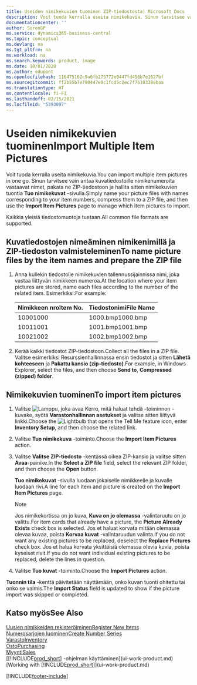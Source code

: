 ```yaml
---
title: Useiden nimikekuvien tuominen ZIP-tiedostosta| Microsoft Docs
description: Voit tuoda kerralla useita nimikekuvia. Sinun tarvitsee vain antaa kuvatiedostoille nimikenumeroita vastaavat nimet, pakata ne zip-tiedostoon ja hallita sitten nimikekuivien tuontia Tuo nimikekuvat -sivulla.
documentationcenter: ''
author: SorenGP
ms.service: dynamics365-business-central
ms.topic: conceptual
ms.devlang: na
ms.tgt_pltfrm: na
ms.workload: na
ms.search.keywords: product, image
ms.date: 10/01/2020
ms.author: edupont
ms.openlocfilehash: 116475162c9a6fb275772e0447fd456b7e1627bf
ms.sourcegitcommit: ff2b55b7e790447e0c1fcd5c2ec7f7610338ebaa
ms.translationtype: HT
ms.contentlocale: fi-FI
ms.lasthandoff: 02/15/2021
ms.locfileid: "5393097"
---
```

# <a name="import-multiple-item-pictures"></a><span data-ttu-id="42eaa-104">Useiden nimikekuvien tuominen</span><span class="sxs-lookup"><span data-stu-id="42eaa-104">Import Multiple Item Pictures</span></span>
<span data-ttu-id="42eaa-105">Voit tuoda kerralla useita nimikekuvia.</span><span class="sxs-lookup"><span data-stu-id="42eaa-105">You can import multiple item pictures in one go.</span></span> <span data-ttu-id="42eaa-106">Sinun tarvitsee vain antaa kuvatiedostoille nimikenumeroita vastaavat nimet, pakata ne ZIP-tiedostoon ja hallita sitten nimikekuvien tuontia **Tuo nimikekuvat** -sivulla.</span><span class="sxs-lookup"><span data-stu-id="42eaa-106">Simply name your picture files with names corresponding to your item numbers, compress them to a ZIP file, and then use the **Import Item Pictures** page to manage which item pictures to import.</span></span>

<span data-ttu-id="42eaa-107">Kaikkia yleisiä tiedostomuotoja tuetaan.</span><span class="sxs-lookup"><span data-stu-id="42eaa-107">All common file formats are supported.</span></span>

## <a name="to-name-picture-files-by-the-item-names-and-prepare-the-zip-file"></a><span data-ttu-id="42eaa-108">Kuvatiedostojen nimeäminen nimikenimillä ja ZIP-tiedoston valmisteleminen</span><span class="sxs-lookup"><span data-stu-id="42eaa-108">To name picture files by the item names and prepare the ZIP file</span></span>
1. <span data-ttu-id="42eaa-109">Anna kullekin tiedostolle nimikekuvien tallennussijainnissa nimi, joka vastaa liittyvän nimikkeen numeroa.</span><span class="sxs-lookup"><span data-stu-id="42eaa-109">At the location where your item pictures are stored, name each files according to the number of the related item.</span></span> <span data-ttu-id="42eaa-110">Esimerkiksi:</span><span class="sxs-lookup"><span data-stu-id="42eaa-110">For example:</span></span>

    |<span data-ttu-id="42eaa-111">Nimikkeen nro</span><span class="sxs-lookup"><span data-stu-id="42eaa-111">Item No.</span></span>|<span data-ttu-id="42eaa-112">Tiedostonimi</span><span class="sxs-lookup"><span data-stu-id="42eaa-112">File Name</span></span>|
    |-|-|
    |<span data-ttu-id="42eaa-113">1000</span><span class="sxs-lookup"><span data-stu-id="42eaa-113">1000</span></span>|<span data-ttu-id="42eaa-114">1000.bmp</span><span class="sxs-lookup"><span data-stu-id="42eaa-114">1000.bmp</span></span>|
    |<span data-ttu-id="42eaa-115">1001</span><span class="sxs-lookup"><span data-stu-id="42eaa-115">1001</span></span>|<span data-ttu-id="42eaa-116">1001.bmp</span><span class="sxs-lookup"><span data-stu-id="42eaa-116">1001.bmp</span></span>|
    |<span data-ttu-id="42eaa-117">1002</span><span class="sxs-lookup"><span data-stu-id="42eaa-117">1002</span></span>|<span data-ttu-id="42eaa-118">1002.bmp</span><span class="sxs-lookup"><span data-stu-id="42eaa-118">1002.bmp</span></span>|

2. <span data-ttu-id="42eaa-119">Kerää kaikki tiedostot ZIP-tiedostoon.</span><span class="sxs-lookup"><span data-stu-id="42eaa-119">Collect all the files in a ZIP file.</span></span> <span data-ttu-id="42eaa-120">Valitse esimerkiksi Resurssienhallinnassa ensin tiedostot ja sitten **Lähetä kohteeseen** ja **Pakattu kansio (zip-tiedosto)**.</span><span class="sxs-lookup"><span data-stu-id="42eaa-120">For example, in Windows Explorer, select the files, and then choose **Send to**, **Compressed (zipped) folder**.</span></span>     

## <a name="to-import-item-pictures"></a><span data-ttu-id="42eaa-121">Nimikekuvien tuominen</span><span class="sxs-lookup"><span data-stu-id="42eaa-121">To import item pictures</span></span>
1. <span data-ttu-id="42eaa-122">Valitse ![Lamppu, joka avaa Kerro, mitä haluat tehdä -toiminnon](media/ui-search/search_small.png "Kerro, mitä haluat tehdä") -kuvake, syötä **Varastonhallinnan asetukset** ja valitse sitten liittyvä linkki.</span><span class="sxs-lookup"><span data-stu-id="42eaa-122">Choose the ![Lightbulb that opens the Tell Me feature](media/ui-search/search_small.png "Tell me what you want to do") icon, enter **Inventory Setup**, and then choose the related link.</span></span>
2. <span data-ttu-id="42eaa-123">Valitse **Tuo nimikekuva** -toiminto.</span><span class="sxs-lookup"><span data-stu-id="42eaa-123">Choose the **Import Item Pictures** action.</span></span>
3. <span data-ttu-id="42eaa-124">Valitse **Valitse ZIP-tiedosto** -kentässä oikea ZIP-kansio ja valitse sitten **Avaa**-painike.</span><span class="sxs-lookup"><span data-stu-id="42eaa-124">In the **Select a ZIP file** field, select the relevant ZIP folder, and then choose the **Open** button.</span></span>

    <span data-ttu-id="42eaa-125">**Tuo nimikekuvat** -sivulla luodaan jokaiselle nimikkeelle ja kuvalle luodaan rivi.</span><span class="sxs-lookup"><span data-stu-id="42eaa-125">A line for each item and picture is created on the **Import Item Pictures** page.</span></span>

    > [!NOTE]
    > <span data-ttu-id="42eaa-126">Jos nimikekortissa on jo kuva, **Kuva on jo olemassa** -valintaruutu on jo valittu.</span><span class="sxs-lookup"><span data-stu-id="42eaa-126">For item cards that already have a picture, the **Picture Already Exists** check box is selected.</span></span> <span data-ttu-id="42eaa-127">Jos et haluat korvata mitään olemassa olevaa kuvaa, poista **Korvaa kuvat** -valintaruudun valinta.</span><span class="sxs-lookup"><span data-stu-id="42eaa-127">If you do not want any existing pictures to be replaced, deselect the **Replace Pictures** check box.</span></span> <span data-ttu-id="42eaa-128">Jos et halua korvata yksittäisiä olemassa olevia kuvia, poista kyseiset rivit.</span><span class="sxs-lookup"><span data-stu-id="42eaa-128">If you do not want individual existing pictures to be replaced, delete the lines in question.</span></span>

3. <span data-ttu-id="42eaa-129">Valitse **Tuo kuvat** -toiminto.</span><span class="sxs-lookup"><span data-stu-id="42eaa-129">Choose the **Import Pictures** action.</span></span>

<span data-ttu-id="42eaa-130">**Tuonnin tila** -kenttä päivitetään näyttämään, onko kuvan tuonti ohitettu tai onko se valmis.</span><span class="sxs-lookup"><span data-stu-id="42eaa-130">The **Import Status** field is updated to show if the picture import was skipped or completed.</span></span>       

## <a name="see-also"></a><span data-ttu-id="42eaa-131">Katso myös</span><span class="sxs-lookup"><span data-stu-id="42eaa-131">See Also</span></span>
[<span data-ttu-id="42eaa-132">Uusien nimikkeiden rekisteröiminen</span><span class="sxs-lookup"><span data-stu-id="42eaa-132">Register New Items</span></span>](inventory-how-register-new-items.md)  
[<span data-ttu-id="42eaa-133">Numerosarjojen luominen</span><span class="sxs-lookup"><span data-stu-id="42eaa-133">Create Number Series</span></span>](ui-create-number-series.md)  
[<span data-ttu-id="42eaa-134">Varasto</span><span class="sxs-lookup"><span data-stu-id="42eaa-134">Inventory</span></span>](inventory-manage-inventory.md)  
[<span data-ttu-id="42eaa-135">Osto</span><span class="sxs-lookup"><span data-stu-id="42eaa-135">Purchasing</span></span>](purchasing-manage-purchasing.md)  
[<span data-ttu-id="42eaa-136">Myynti</span><span class="sxs-lookup"><span data-stu-id="42eaa-136">Sales</span></span>](sales-manage-sales.md)  
<span data-ttu-id="42eaa-137">[[!INCLUDE[prod_short](includes/prod_short.md)] -ohjelman käyttäminen](ui-work-product.md)</span><span class="sxs-lookup"><span data-stu-id="42eaa-137">[Working with [!INCLUDE[prod_short](includes/prod_short.md)]](ui-work-product.md)</span></span>


[!INCLUDE[footer-include](includes/footer-banner.md)]